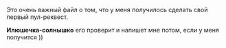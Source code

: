 Это очень важный файл о том, что у меня получилось сделать свой первый пул-реквест.

**Илюшечка-солнышко** его проверит и напишет мне потом, если у меня получится ))

